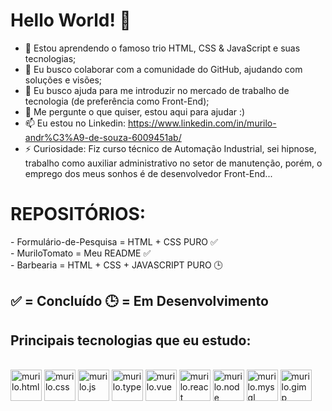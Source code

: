 # Hello World! 👋
- 🌱 Estou aprendendo o famoso trio HTML, CSS & JavaScript e suas tecnologias;
- 👯 Eu busco colaborar com a comunidade do GitHub, ajudando com soluções e visões;
- 🤔 Eu busco ajuda para me introduzir no mercado de trabalho de tecnologia (de preferência como Front-End);
- 💬 Me pergunte o que quiser, estou aqui para ajudar :)
- 📫 Eu estou no Linkedin: https://www.linkedin.com/in/murilo-andr%C3%A9-de-souza-6009451ab/
- ⚡ Curiosidade: Fiz curso técnico de Automação Industrial, sei hipnose, trabalho como auxiliar administrativo no setor de manutenção, porém, o emprego dos meus sonhos é de desenvolvedor Front-End...

 <h1>REPOSITÓRIOS:</h1>
 - Formulário-de-Pesquisa = HTML + CSS PURO ✅ <br>
 - MuriloTomato = Meu README ✅ <br>
 - Barbearia = HTML + CSS + JAVASCRIPT PURO 🕒 <br>
 <h2>✅ = Concluído     🕒 = Em Desenvolvimento
<head>
  <link rel="stylesheet" href="https://cdn.jsdelivr.net/gh/devicons/devicon@v2.14.0/devicon.min.css">
</head>
<body>
  <h2>Principais tecnologias que eu estudo:</h2>
  <div style="inline-block"><br>
  <img align="center" alt="murilo.html" height="50" width"70" src="https://cdn.jsdelivr.net/gh/devicons/devicon/icons/html5/html5-original.svg"/>
  <img align="center" alt="murilo.css" height="50" width"70" src="https://cdn.jsdelivr.net/gh/devicons/devicon/icons/css3/css3-original.svg"/>
  <img align="center" alt="murilo.js" height="50" width"70" src="https://cdn.jsdelivr.net/gh/devicons/devicon/icons/javascript/javascript-original.svg"/>
  <img align="center" alt="murilo.type" height="50" width"70" src="https://cdn.jsdelivr.net/gh/devicons/devicon/icons/typescript/typescript-original.svg"/>
  <img align="center" alt="murilo.vue" height="50" width"70" src="https://cdn.jsdelivr.net/gh/devicons/devicon/icons/vuejs/vuejs-original.svg"/>
  <img align="center" alt="murilo.react" height="50" width"70" src="https://cdn.jsdelivr.net/gh/devicons/devicon/icons/react/react-original.svg"/>
  <img align="center" alt="murilo.node" height="50" width"70" src="https://cdn.jsdelivr.net/gh/devicons/devicon/icons/nodejs/nodejs-original.svg"/>
  <img align="center" alt="murilo.mysql" height="50" width"70" src="https://cdn.jsdelivr.net/gh/devicons/devicon/icons/mysql/mysql-original.svg"/>
  <img align="center" alt="murilo.gimp" height="50" width"70" src="https://cdn.jsdelivr.net/gh/devicons/devicon/icons/gimp/gimp-original.svg"/>

    
  </div>
  
</body>
